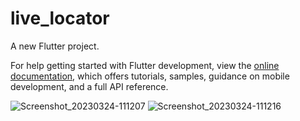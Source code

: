 # live_locator

A new Flutter project.

For help getting started with Flutter development, view the
[online documentation](https://docs.flutter.dev/), which offers tutorials,
samples, guidance on mobile development, and a full API reference.


![Screenshot_20230324-111207](https://user-images.githubusercontent.com/121540071/227435522-91a46bfe-483e-452c-a027-6d2fb0a9432e.png)
![Screenshot_20230324-111216](https://user-images.githubusercontent.com/121540071/227435527-85fc5bc4-2ca5-4e2e-8dd6-bd081762ec51.png)
